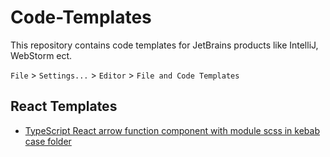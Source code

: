 # Code-Templates

This repository contains code templates for JetBrains products like IntelliJ, WebStorm ect.

`File` > `Settings...` > `Editor` > `File and Code Templates`
## React Templates
* [TypeScript React arrow function component with module scss in kebab case folder](./templates/react/tsx-arrow-template-with-module-scss.md)
